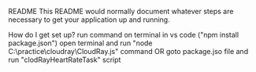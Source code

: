 README
This README would normally document whatever steps are necessary to get your application up and running.

How do I get set up?
run command on terminal in vs code ("npm install package.json")
open terminal and run "node C:\\practice\\cloudray\\CloudRay.js" command OR
goto package.jso file and run "clodRayHeartRateTask" script

